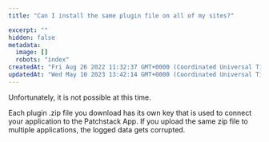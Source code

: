 ```yaml
---
title: "Can I install the same plugin file on all of my sites?"

excerpt: ""
hidden: false
metadata: 
  image: []
  robots: "index"
createdAt: "Fri Aug 26 2022 11:32:37 GMT+0000 (Coordinated Universal Time)"
updatedAt: "Wed May 10 2023 13:42:14 GMT+0000 (Coordinated Universal Time)"
---
```

Unfortunately, it is not possible at this time.

Each plugin .zip file you download has its own key that is used to connect your application to the Patchstack App. If you upload the same zip file to multiple applications, the logged data gets corrupted.
